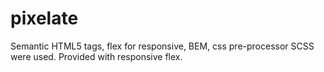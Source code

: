 # pixelate
Semantic HTML5 tags, flex for responsive, BEM, css pre-processor SCSS were used.
Provided with responsive flex.
